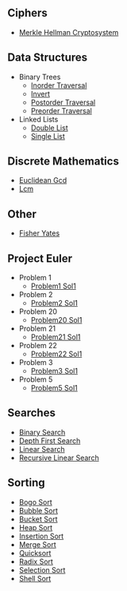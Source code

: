 
## Ciphers
  * [Merkle Hellman Cryptosystem](https://github.com/TheAlgorithms/Ruby/blob/master/ciphers/merkle_hellman_cryptosystem.rb)

## Data Structures
  * Binary Trees
    * [Inorder Traversal](https://github.com/TheAlgorithms/Ruby/blob/master/data_structures/binary_trees/inorder_traversal.rb)
    * [Invert](https://github.com/TheAlgorithms/Ruby/blob/master/data_structures/binary_trees/invert.rb)
    * [Postorder Traversal](https://github.com/TheAlgorithms/Ruby/blob/master/data_structures/binary_trees/postorder_traversal.rb)
    * [Preorder Traversal](https://github.com/TheAlgorithms/Ruby/blob/master/data_structures/binary_trees/preorder_traversal.rb)
  * Linked Lists
    * [Double List](https://github.com/TheAlgorithms/Ruby/blob/master/data_structures/linked_lists/double_list.rb)
    * [Single List](https://github.com/TheAlgorithms/Ruby/blob/master/data_structures/linked_lists/single_list.rb)

## Discrete Mathematics
  * [Euclidean Gcd](https://github.com/TheAlgorithms/Ruby/blob/master/discrete_mathematics/euclidean_gcd.rb)
  * [Lcm](https://github.com/TheAlgorithms/Ruby/blob/master/discrete_mathematics/lcm.rb)

## Other
  * [Fisher Yates](https://github.com/TheAlgorithms/Ruby/blob/master/other/fisher_yates.rb)

## Project Euler
  * Problem 1
    * [Problem1 Sol1](https://github.com/TheAlgorithms/Ruby/blob/master/project_euler/problem_1/problem1_sol1.rb)
  * Problem 2
    * [Problem2 Sol1](https://github.com/TheAlgorithms/Ruby/blob/master/project_euler/problem_2/problem2_sol1.rb)
  * Problem 20
    * [Problem20 Sol1](https://github.com/TheAlgorithms/Ruby/blob/master/project_euler/problem_20/problem20_sol1.rb)
  * Problem 21
    * [Problem21 Sol1](https://github.com/TheAlgorithms/Ruby/blob/master/project_euler/problem_21/problem21_sol1.rb)
  * Problem 22
    * [Problem22 Sol1](https://github.com/TheAlgorithms/Ruby/blob/master/project_euler/problem_22/problem22_sol1.rb)
  * Problem 3
    * [Problem3 Sol1](https://github.com/TheAlgorithms/Ruby/blob/master/project_euler/problem_3/problem3_sol1.rb)
  * Problem 5
    * [Problem5 Sol1](https://github.com/TheAlgorithms/Ruby/blob/master/project_euler/problem_5/problem5_sol1.rb)

## Searches
  * [Binary Search](https://github.com/TheAlgorithms/Ruby/blob/master/searches/binary_search.rb)
  * [Depth First Search](https://github.com/TheAlgorithms/Ruby/blob/master/searches/depth_first_search.rb)
  * [Linear Search](https://github.com/TheAlgorithms/Ruby/blob/master/searches/linear_search.rb)
  * [Recursive Linear Search](https://github.com/TheAlgorithms/Ruby/blob/master/searches/recursive_linear_search.rb)

## Sorting
  * [Bogo Sort](https://github.com/TheAlgorithms/Ruby/blob/master/sorting/bogo_sort.rb)
  * [Bubble Sort](https://github.com/TheAlgorithms/Ruby/blob/master/sorting/bubble_sort.rb)
  * [Bucket Sort](https://github.com/TheAlgorithms/Ruby/blob/master/sorting/bucket_sort.rb)
  * [Heap Sort](https://github.com/TheAlgorithms/Ruby/blob/master/sorting/heap_sort.rb)
  * [Insertion Sort](https://github.com/TheAlgorithms/Ruby/blob/master/sorting/insertion_sort.rb)
  * [Merge Sort](https://github.com/TheAlgorithms/Ruby/blob/master/sorting/merge_sort.rb)
  * [Quicksort](https://github.com/TheAlgorithms/Ruby/blob/master/sorting/quicksort.rb)
  * [Radix Sort](https://github.com/TheAlgorithms/Ruby/blob/master/sorting/radix_sort.rb)
  * [Selection Sort](https://github.com/TheAlgorithms/Ruby/blob/master/sorting/selection_sort.rb)
  * [Shell Sort](https://github.com/TheAlgorithms/Ruby/blob/master/sorting/shell_sort.rb)
